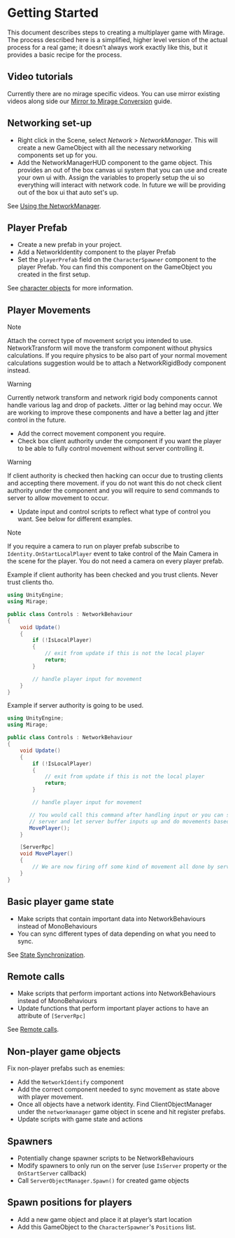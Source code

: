 # Getting Started

This document describes steps to creating a multiplayer game with Mirage. The process described here is a simplified, higher level version of the actual process for a real game; it doesn’t always work exactly like this, but it provides a basic recipe for the process.

## Video tutorials

Currently there are no mirage specific videos. You can use mirror existing videos along side our [Mirror to Mirage Conversion](../Guides/MirrorMigration.md) guide.

## Networking set-up
-   Right click in the Scene, select *Network* > *NetworkManager*. This will create a new GameObject with all the necessary networking components set up for you.
-   Add the NetworkManagerHUD component to the game object. This provides an out of the box canvas ui system that you can use and create your own ui with. Assign the variables
to properly setup the ui so everything will interact with network code. In future we will be providing out of the box ui that auto set's up.

See [Using the NetworkManager](../Components/NetworkManager.md).

## Player Prefab
- Create a new prefab in your project.
- Add a NetworkIdentity component to the player Prefab
- Set the `playerPrefab` field on the `CharacterSpawner` component  to the player Prefab. You can find this component on the GameObject you created in the first setup.

See [character objects](../Guides/GameObjects/SpawnPlayer.md) for more information.

## Player Movements
>[!NOTE]
> Attach the correct type of movement script you intended to use. NetworkTransform will move the transform component without physics calculations. If you
>require physics to be also part of your normal movement calculations suggestion would be to attach a NetworkRigidBody component instead.

>[!WARNING]
> Currently network transform and network rigid body components cannot handle various lag and drop of packets. Jitter or lag behind may occur. We are working
>to improve these components and have a better lag and jitter control in the future.
- Add the correct movement component you require.
- Check box client authority under the component if you want the player to be able to fully control movement without server controlling it.
>[!WARNING]
> If client authority is checked then hacking can occur due to trusting clients and accepting there movement. if you do not want this do not check client authority
> under the component and you will require to send commands to server to allow movement to occur.
- Update input and control scripts to reflect what type of control you want. See below for different examples.

>[!NOTE]
> If you require a camera to run on player prefab subscribe to `Identity.OnStartLocalPlayer` event to take control of the Main Camera in the scene for the player. You do not need a camera on every
>player prefab.

Example if client authority has been checked and you trust clients. Never trust clients tho.

```cs
using UnityEngine;
using Mirage;

public class Controls : NetworkBehaviour
{
    void Update()
    {
        if (!IsLocalPlayer)
        {
            // exit from update if this is not the local player
            return;
        }

        // handle player input for movement
    }
}
```

Example if server authority is going to be used.

```cs
using UnityEngine;
using Mirage;

public class Controls : NetworkBehaviour
{
    void Update()
    {
        if (!IsLocalPlayer)
        {
            // exit from update if this is not the local player
            return;
        }

        // handle player input for movement

       // You would call this command after handling input or you can send inputs directly to
       // server and let server buffer inputs up and do movements based on the buffered inputs.
       MovePlayer();
    }

    [ServerRpc]
    void MovePlayer()
    {
        // We are now firing off some kind of movement all done by server.
    }
}
```

## Basic player game state
-   Make scripts that contain important data into NetworkBehaviours instead of MonoBehaviours
-   You can sync different types of data depending on what you need to sync.

See [State Synchronization](../Guides/Sync/index.md).

## Remote calls
-   Make scripts that perform important actions into NetworkBehaviours instead of MonoBehaviours
-   Update functions that perform important player actions to have an attribute of `[ServerRpc]`

See [Remote calls](../Guides/RemoteCalls/index.md).

## Non-player game objects

Fix non-player prefabs such as enemies:
-   Add the `NetworkIdentify` component
-   Add the correct component needed to sync movement as state above with player movement.
-   Once all objects have a network identity. Find ClientObjectManager under the `networkmanager` game object in scene and hit register prefabs.
-   Update scripts with game state and actions

## Spawners
-   Potentially change spawner scripts to be NetworkBehaviours
-   Modify spawners to only run on the server (use `IsServer` property or the `OnStartServer` callback)
-   Call `ServerObjectManager.Spawn()` for created game objects

## Spawn positions for players
-   Add a new game object and place it at player’s start location
-   Add this GameObject to the `CharacterSpawner`'s `Positions` list.
